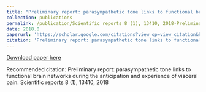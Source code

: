 ```yaml
---
title: "Preliminary report: parasympathetic tone links to functional brain networks during the anticipation and experience of visceral pain"
collection: publications
permalink: /publication/Scientific reports 8 (1), 13410, 2018-Preliminary report: parasympathetic tone links to functional brain networks during the anticipation and experience of visceral pain
date: 2018.0
paperurl: 'https://scholar.google.com/citations?view_op=view_citation&hl=en&user=CVvowJAAAAAJ&pagesize=100&citation_for_view=CVvowJAAAAAJ:_kc_bZDykSQC'
citation: 'Preliminary report: parasympathetic tone links to functional brain networks during the anticipation and experience of visceral pain. Scientific reports 8 (1), 13410, 2018'
---
```

[Download paper here](https://scholar.google.com/citations?view_op=view_citation&hl=en&user=CVvowJAAAAAJ&pagesize=100&citation_for_view=CVvowJAAAAAJ:_kc_bZDykSQC)

Recommended citation: Preliminary report: parasympathetic tone links to functional brain networks during the anticipation and experience of visceral pain. Scientific reports 8 (1), 13410, 2018
